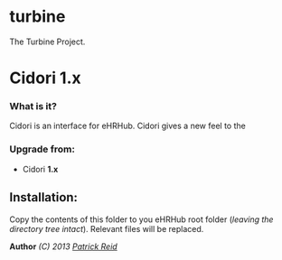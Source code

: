 turbine
=======

The Turbine Project.


# Cidori 1.x

### What is it?
Cidori is an interface for eHRHub. Cidori gives a new feel to the 

### Upgrade from:
- Cidori __1.x__ 

## Installation:
Copy the contents of this folder to you eHRHub root folder (*leaving the directory tree intact*).
Relevant files will be replaced.


**Author**
*(C) 2013 [Patrick Reid](http://reliqartz.com)*
